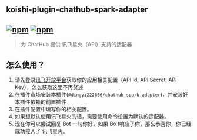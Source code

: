 ## koishi-plugin-chathub-spark-adapter

## [![npm](https://img.shields.io/npm/v/@dingyi222666/koishi-plugin-chathub-spark-adapter/next)](https://www.npmjs.com/package/@dingyi222666/koishi-plugin-chathub-spark) [![npm](https://img.shields.io/npm/dm/@dingyi222666/koishi-plugin-chathub-spark-adapter)](https://www.npmjs.com/package//@dingyi222666/koishi-plugin-chathub-spark-adapter)

> 为 ChatHub 提供 讯飞星火（API）支持的适配器

## 怎么使用？

1. 请先登录[讯飞开放平台](https://xinghuo.xfyun.cn/sparkapi)获取你的应用相关配置（API Id, API Secret, API Key），怎么获取这里不再赘述
2. 在插件市场安装本插件(`@dingyi222666/chathub-spark-adapter`)，并安装好本插件依赖的前置插件
3. 在插件配置中填写你的相关配置。
4. 如果想默认使用讯飞星火的话，需要使用命令设置为默认的适配器。
5. 现在你可以尝试回复 Bot 一句你好，如果 Bo t响应了你，那么恭喜你，你已经成功接入了 讯飞星火。

